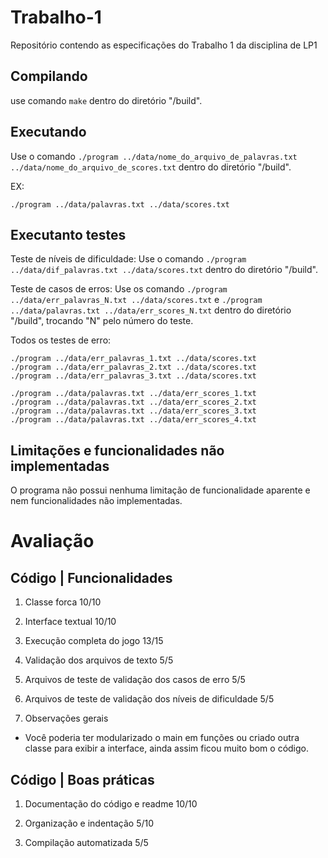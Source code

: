 # Trabalho-1
Repositório contendo as especificações do Trabalho 1 da disciplina de LP1

## Compilando

use comando ```make``` dentro do diretório "/build".

## Executando

Use o comando ```./program ../data/nome_do_arquivo_de_palavras.txt ../data/nome_do_arquivo_de_scores.txt``` dentro do diretório "/build".

EX:
```
./program ../data/palavras.txt ../data/scores.txt
```

## Executanto testes

Teste de níveis de dificuldade: Use o comando ```./program ../data/dif_palavras.txt ../data/scores.txt``` dentro do diretório "/build".

Teste de casos de erros: Use os comando ```./program ../data/err_palavras_N.txt ../data/scores.txt``` e 
```./program ../data/palavras.txt ../data/err_scores_N.txt``` dentro do diretório "/build", trocando "N" pelo número do teste.

Todos os testes de erro:
```
./program ../data/err_palavras_1.txt ../data/scores.txt
./program ../data/err_palavras_2.txt ../data/scores.txt
./program ../data/err_palavras_3.txt ../data/scores.txt

./program ../data/palavras.txt ../data/err_scores_1.txt
./program ../data/palavras.txt ../data/err_scores_2.txt
./program ../data/palavras.txt ../data/err_scores_3.txt
./program ../data/palavras.txt ../data/err_scores_4.txt
```

## Limitações e funcionalidades não implementadas

O programa não possui nenhuma limitação de funcionalidade aparente e nem funcionalidades não implementadas.

# Avaliação

## Código | Funcionalidades
1. Classe forca 10/10

2. Interface textual 10/10

3. Execução completa do jogo 13/15

4. Validação dos arquivos de texto 5/5

5. Arquivos de teste de validação dos casos de erro 5/5

6. Arquivos de teste de validação dos níveis de dificuldade 5/5

7. Observações gerais
- Você poderia ter modularizado o main em funções ou criado outra classe para exibir
a interface, ainda assim ficou muito bom o código.

## Código | Boas práticas

1. Documentação do código e readme 10/10

2. Organização e indentação 5/10

3. Compilação automatizada 5/5

